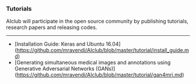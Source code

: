 ### Tutorials

AIclub will participate in the open source community by publishing tutorials, research papers and releasing codes. 

----------

* [Installation Guide: Keras and Ubuntu 16.04] (https://github.com/mravendi/AIclub/blob/master/tutorial/install_guide.md)
* [Generating simultaneous medical images and annotations using Generative Adversarial Networks (GANs)] (https://github.com/mravendi/AIclub/blob/master/tutorial/gan4mri.md)
